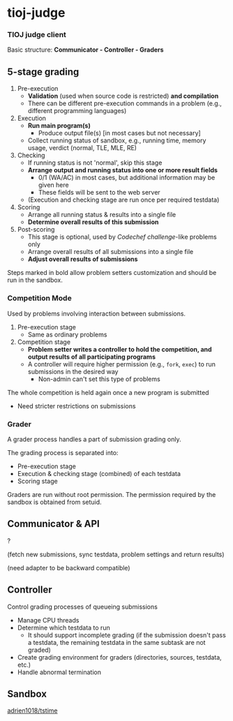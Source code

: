 # tioj-judge
### TIOJ judge client

Basic structure: **Communicator - Controller - Graders**

## 5-stage grading

1. Pre-execution
   - **Validation** (used when source code is restricted) **and compilation**
   - There can be different pre-execution commands in a problem (e.g., different programming languages)
2. Execution
   - **Run main program(s)**
     - Produce output file(s) [in most cases but not necessary]
   - Collect running status of sandbox, e.g., running time, memory usage, verdict (normal, TLE, MLE, RE)
3. Checking
   - If running status is not 'normal', skip this stage
   - **Arrange output and running status into one or more result fields**
     - 0/1 (WA/AC) in most cases, but additional information may be given here
     - These fields will be sent to the web server
   - (Execution and checking stage are run once per required testdata)
4. Scoring
   - Arrange all running status & results into a single file
   - **Determine overall results of this submission**
5. Post-scoring
   - This stage is optional, used by *Codechef challenge*-like problems only
   - Arrange overall results of all submissions into a single file
   - **Adjust overall results of submissions**

Steps marked in bold allow problem setters customization and should be run in the sandbox.

### Competition Mode

Used by problems involving interaction between submissions.

1. Pre-execution stage
   - Same as ordinary problems
2. Competition stage
   - **Problem setter writes a controller to hold the competition, and output results of all participating programs**
   - A controller will require higher permission (e.g., `fork`, `exec`) to run submissions in the desired way
     - Non-admin can't set this type of problems

The whole competition is held again once a new program is submitted
- Need stricter restrictions on submissions

### Grader

A grader process handles a part of submission grading only.

The grading process is separated into:

- Pre-execution stage
- Execution & checking stage (combined) of each testdata
- Scoring stage

Graders are run without root permission. The permission required by the sandbox is obtained from setuid.

## Communicator & API

?

(fetch new submissions, sync testdata, problem settings and return results)

(need adapter to be backward compatible)

## Controller

Control grading processes of queueing submissions
- Manage CPU threads
- Determine which testdata to run
  - It should support incomplete grading (if the submission doesn't pass a testdata, the remaining testdata in the same subtask are not graded)
- Create grading environment for graders (directories, sources, testdata, etc.)
- Handle abnormal termination

## Sandbox

[adrien1018/tstime](https://github.com/adrien1018/tstime)
